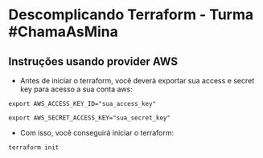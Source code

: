 # Descomplicando Terraform - Turma #ChamaAsMina
## Instruções usando provider AWS
- Antes de iniciar o terraform, você deverá exportar sua access e secret key para acesso a sua conta aws:
```
export AWS_ACCESS_KEY_ID="sua_access_key"
```
```
export AWS_SECRET_ACCESS_KEY="sua_secret_key"
```

- Com isso, você conseguirá iniciar o terraform:
```
terraform init
```